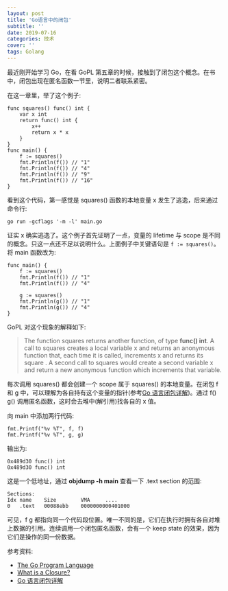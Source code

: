 ```yaml
---
layout: post
title: 'Go语言中的闭包'
subtitle: ''
date: 2019-07-16
categories: 技术
cover: ''
tags: Golang
---
```


最近刚开始学习 Go，在看 GoPL 第五章的时候，接触到了闭包这个概念。在书中，闭包出现在匿名函数一节里，说明二者联系紧密。

在这一章里，举了这个例子:

```
func squares() func() int { 
    var x int 
    return func() int { 
        x++ 
        return x * x 
    } 
} 
func main() { 
    f := squares() 
    fmt.Println(f()) // "1" 
    fmt.Println(f()) // "4" 
    fmt.Println(f()) // "9" 
    fmt.Println(f()) // "16" 
}
```

看到这个代码，第一感觉是 squares() 函数的本地变量 x 发生了逃逸，后来通过命令行:

```
go run -gcflags '-m -l' main.go
```

证实 x 确实逃逸了。这个例子首先证明了一点，变量的 lifetime 与 scope 是不同的概念。只这一点还不足以说明什么。上面例子中关键语句是 `f := squares()`。将 main 函数改为:

```
func main() { 
    f := squares() 
    fmt.Println(f()) // "1"
    fmt.Println(f()) // "4"

    g := squares()  
    fmt.Println(g()) // "1" 
    fmt.Println(g()) // "4" 
}
```

GoPL 对这个现象的解释如下:

> The function squares returns another function, of type **func() int**. A call to squares creates a local variable x and returns an anonymous function that, each time it is called, increments x and returns its square . A second call to squares would create a second variable x and return a new anonymous function which increments that variable.

每次调用 squares() 都会创建一个 scope 属于 squares() 的本地变量。在闭包 f 和 g 中，可以理解为各自持有这个变量的指针(参考[Go 语言闭包详解](https://juejin.im/post/5c850d035188257ec629e73e))。通过 f() g() 调用匿名函数，这时会去堆中(解引用)找各自的 x 值。



向 main 中添加两行代码:

```
fmt.Printf("%v %T", f, f)
fmt.Printf("%v %T", g, g)
```

输出为:

```
0x489d30 func() int
0x489d30 func() int
```

这是一个低地址，通过 **objdump -h main** 查看一下 .text section 的范围:

```
Sections:
Idx name    Size        VMA     ....
0   .text   00088ebb    0000000000401000
```

可见，f g 都指向同一个代码段位置。唯一不同的是，它们在执行时拥有各自对堆上数据的引用。连续调用一个闭包匿名函数，会有一个 keep state 的效果，因为它们是操作的同一份数据。

参考资料:

- [The Go Program Language](https://book.douban.com/subject/26337545/)
- [What is a Closure?](https://www.calhoun.io/what-is-a-closure/)
- [Go 语言闭包详解](https://juejin.im/post/5c850d035188257ec629e73e)
